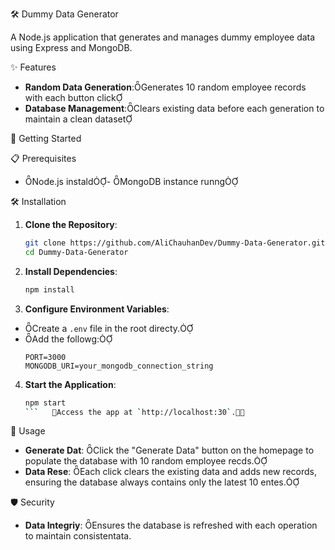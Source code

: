  🛠️ Dummy Data Generator

A Node.js application that generates and manages dummy employee data using Express and MongoDB.

 ✨ Features

- **Random Data Generation**:Generates 10 random employee records with each button click
- **Database Management**:Clears existing data before each generation to maintain a clean dataset

 🚀 Getting Started

 📋 Prerequisites
- Node.js instald- MongoDB instance runng

 🛠️ Installation

1. **Clone the Repository**:
   ```bash
   git clone https://github.com/AliChauhanDev/Dummy-Data-Generator.git
   cd Dummy-Data-Generator
   ```

2. **Install Dependencies**:
   ```bash
   npm install
   ```

3. **Configure Environment Variables**:
  - Create a `.env` file in the root directy.
  - Add the followg:
     ```
     PORT=3000
     MONGODB_URI=your_mongodb_connection_string
     ```

4. **Start the Application**:
   ```bash
   npm start
   ```   Access the app at `http://localhost:30`.

 🧩 Usage

- **Generate Dat**: Click the "Generate Data" button on the homepage to populate the database with 10 random employee recds.
- **Data Rese**: Each click clears the existing data and adds new records, ensuring the database always contains only the latest 10 entes.

 🛡️ Security

- **Data Integriy**: Ensures the database is refreshed with each operation to maintain consistentata.
